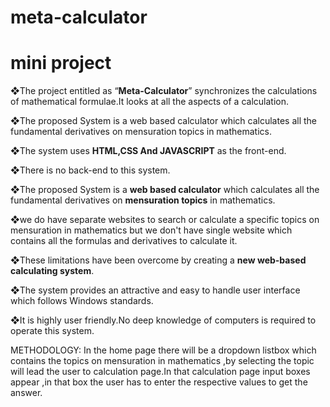 # meta-calculator
# mini project


❖The project entitled as “**Meta-Calculator**” synchronizes the calculations of mathematical formulae.It looks at all the aspects of a calculation.

❖The proposed System is a web based calculator which calculates all the fundamental derivatives on mensuration topics in mathematics.

❖The system uses **HTML,CSS And JAVASCRIPT** as the front-end.

❖There is no back-end to this system.

❖The proposed System is a **web based calculator** which calculates all the fundamental derivatives on **mensuration topics** in mathematics.

❖we do have separate websites to search or calculate a specific topics on mensuration in mathematics but we don't have single website which contains all the formulas and derivatives to calculate it.

❖These limitations have been overcome by creating a **new web-based calculating system**.

❖The system provides an attractive and easy to handle user interface which follows Windows standards.

❖It is highly user friendly.No deep knowledge of computers is required to operate this system.


METHODOLOGY:
In the home page there will be a dropdown listbox which contains the topics on mensuration in mathematics ,by selecting the topic will lead the user to calculation page.In that calculation page input boxes appear ,in that box the user has to enter the respective values to get the answer.
